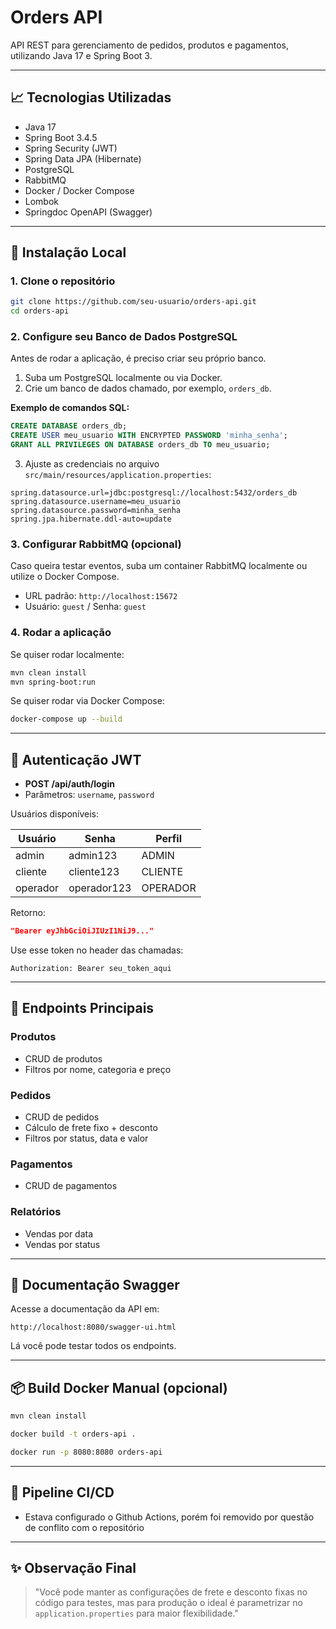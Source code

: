 # Orders API

API REST para gerenciamento de pedidos, produtos e pagamentos, utilizando Java 17 e Spring Boot 3.

---

## 📈 Tecnologias Utilizadas

- Java 17
- Spring Boot 3.4.5
- Spring Security (JWT)
- Spring Data JPA (Hibernate)
- PostgreSQL
- RabbitMQ
- Docker / Docker Compose
- Lombok
- Springdoc OpenAPI (Swagger)

---

## 🔧 Instalação Local

### 1. Clone o repositório

```bash
git clone https://github.com/seu-usuario/orders-api.git
cd orders-api
```

### 2. Configure seu Banco de Dados PostgreSQL

Antes de rodar a aplicação, é preciso criar seu próprio banco.

1. Suba um PostgreSQL localmente ou via Docker.
2. Crie um banco de dados chamado, por exemplo, `orders_db`.

**Exemplo de comandos SQL:**

```sql
CREATE DATABASE orders_db;
CREATE USER meu_usuario WITH ENCRYPTED PASSWORD 'minha_senha';
GRANT ALL PRIVILEGES ON DATABASE orders_db TO meu_usuario;
```

3. Ajuste as credenciais no arquivo `src/main/resources/application.properties`:

```properties
spring.datasource.url=jdbc:postgresql://localhost:5432/orders_db
spring.datasource.username=meu_usuario
spring.datasource.password=minha_senha
spring.jpa.hibernate.ddl-auto=update
```


### 3. Configurar RabbitMQ (opcional)

Caso queira testar eventos, suba um container RabbitMQ localmente ou utilize o Docker Compose.

- URL padrão: `http://localhost:15672`
- Usuário: `guest` / Senha: `guest`

### 4. Rodar a aplicação

Se quiser rodar localmente:

```bash
mvn clean install
mvn spring-boot:run
```

Se quiser rodar via Docker Compose:

```bash
docker-compose up --build
```

---

## 🔐 Autenticação JWT

- **POST /api/auth/login**
- Parâmetros: `username`, `password`

Usuários disponíveis:

| Usuário | Senha | Perfil |
|----------|-------|--------|
| admin    | admin123 | ADMIN |
| cliente  | cliente123 | CLIENTE |
| operador | operador123 | OPERADOR |

Retorno:

```json
"Bearer eyJhbGciOiJIUzI1NiJ9..."
```

Use esse token no header das chamadas:

```http
Authorization: Bearer seu_token_aqui
```

---

## 🔹 Endpoints Principais

### Produtos
- CRUD de produtos
- Filtros por nome, categoria e preço

### Pedidos
- CRUD de pedidos
- Cálculo de frete fixo + desconto
- Filtros por status, data e valor

### Pagamentos
- CRUD de pagamentos

### Relatórios
- Vendas por data
- Vendas por status

---

## 📘 Documentação Swagger

Acesse a documentação da API em:

```http
http://localhost:8080/swagger-ui.html
```

Lá você pode testar todos os endpoints.

---

## 📦 Build Docker Manual (opcional)

```bash
mvn clean install
```

```bash
docker build -t orders-api .
```

```bash
docker run -p 8080:8080 orders-api
```

---

## 💪 Pipeline CI/CD

- Estava configurado o Github Actions, porém foi removido por questão de conflito com o repositório
<!-- O projeto já está preparado para GitHub Actions:
- Build do projeto
- Execução dos testes automáticos
- Verificação a cada push ou pull request na branch `main` -->

---

## ✨ Observação Final

> "Você pode manter as configurações de frete e desconto fixas no código para testes, mas para produção o ideal é parametrizar no `application.properties` para maior flexibilidade."


